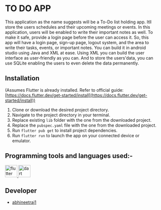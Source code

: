 # TO DO APP

This application as the name suggests will be a To-Do list holding app. Itll store the users schedules and their upcoming meetings or events. In this application, users will be enabled to write their important notes as well. To make it safe, provide a login page before the user can access it. So, this app will have a login page, sign-up page, logout system, and the area to write their tasks, events, or important notes. You can build it in android studio using Java and XML at ease. Using XML you can build the user interface as user-friendly as you can. And to store the users'data, you can use SQLite enabling the users to even delete the data permanently.

## Installation

(Assumes Flutter is already installed. Refer to official guide: [https://docs.flutter.dev/get-started/install](https://docs.flutter.dev/get-started/install))

1. Clone or download the desired project directory.
2. Navigate to the project directory in your terminal.
3. Replace existing `lib` folder with the one from the downloaded project.
4. Replace the `pubspec.yaml` file with the one from the downloaded project.
5. Run `flutter pub get` to install project dependencies.
6. Run `flutter run` to launch the app on your connected device or emulator.

## Programming tools and languages used:-

<a href="https://flutter.dev" target="_blank" rel="noreferrer"> <img src="https://www.vectorlogo.zone/logos/flutterio/flutterio-icon.svg" alt="flutter" width="40" height="40"/> </a><a href="https://dart.dev" target="_blank" rel="noreferrer"> <img src="https://www.vectorlogo.zone/logos/dartlang/dartlang-icon.svg" alt="dart" width="40" height="40"/> </a> 

## Developer
*	[abhineetraj1](https://github.com/abhineetraj1)